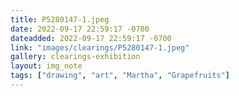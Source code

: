 ```yaml
---
title: P5280147-1.jpeg
date: 2022-09-17 22:59:17 -0700
dateadded: 2022-09-17 22:59:17 -0700
link: "images/clearings/P5280147-1.jpeg"
gallery: clearings-exhibition
layout: img_note
tags: ["drawing", "art", "Martha", "Grapefruits"]
--- 
```


